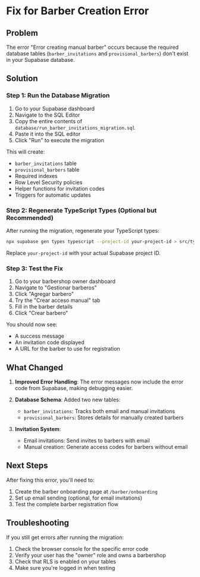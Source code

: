 # Fix for Barber Creation Error

## Problem
The error "Error creating manual barber" occurs because the required database tables (`barber_invitations` and `provisional_barbers`) don't exist in your Supabase database.

## Solution

### Step 1: Run the Database Migration

1. Go to your Supabase dashboard
2. Navigate to the SQL Editor
3. Copy the entire contents of `database/run_barber_invitations_migration.sql`
4. Paste it into the SQL editor
5. Click "Run" to execute the migration

This will create:
- `barber_invitations` table
- `provisional_barbers` table
- Required indexes
- Row Level Security policies
- Helper functions for invitation codes
- Triggers for automatic updates

### Step 2: Regenerate TypeScript Types (Optional but Recommended)

After running the migration, regenerate your TypeScript types:

```bash
npx supabase gen types typescript --project-id your-project-id > src/types/database.generated.ts
```

Replace `your-project-id` with your actual Supabase project ID.

### Step 3: Test the Fix

1. Go to your barbershop owner dashboard
2. Navigate to "Gestionar barberos"
3. Click "Agregar barbero"
4. Try the "Crear acceso manual" tab
5. Fill in the barber details
6. Click "Crear barbero"

You should now see:
- A success message
- An invitation code displayed
- A URL for the barber to use for registration

## What Changed

1. **Improved Error Handling**: The error messages now include the error code from Supabase, making debugging easier.

2. **Database Schema**: Added two new tables:
   - `barber_invitations`: Tracks both email and manual invitations
   - `provisional_barbers`: Stores details for manually created barbers

3. **Invitation System**: 
   - Email invitations: Send invites to barbers with email
   - Manual creation: Generate access codes for barbers without email

## Next Steps

After fixing this error, you'll need to:

1. Create the barber onboarding page at `/barber/onboarding`
2. Set up email sending (optional, for email invitations)
3. Test the complete barber registration flow

## Troubleshooting

If you still get errors after running the migration:

1. Check the browser console for the specific error code
2. Verify your user has the "owner" role and owns a barbershop
3. Check that RLS is enabled on your tables
4. Make sure you're logged in when testing